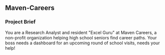 ## Maven-Careers
### Project Brief
You are a Research Analyst and resident "Excel Guru" at Maven Careers, a non-profit organization helping high school seniors find career paths. Your boss needs a dashboard for an upcoming round of school visits, needs your help!
